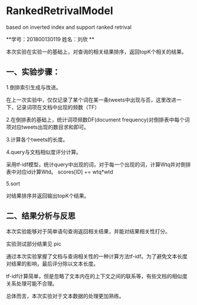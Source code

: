 # RankedRetrivalModel
based on inverted index and support ranked retrival 

**学号：201800130119
姓名：刘欣
**

本次实验在实验一的基础上，对查询的相关结果排序，返回topK个相关的结果。

## 一、实验步骤：
1.倒排索引生成与改进。

在上一次实验中，仅仅记录了某个词在某一条tweets中出现与否，这里改进一下，记录词项在文档中出现的频数（TF）

2.在倒排表的基础上，统计词项频数DF(document frequency)对倒排表中每个词项对应tweets出现的数目求和即可。

3.计算各个tweets的长度。

4.query与文档相似度评分计算。

采用tf-idf模型，统计query中出现的词，对于每一个出现的词，计算Wtq并对倒排表中对应id计算Wtd。
scores[ID] += wtq*wtd

5.sort

对结果排序并返回输出topK个结果。

## 二、结果分析与反思
本次实验能够对于简单语句查询返回相关结果，并能对结果相关性打分。

实验测试部分结果见 pic

通过本次实验掌握了文档与查询相关性的一种计算方法tf-idf。为了避免文本长度对结果的影响，最后评分除以文本长度。

tf-idf计算简单，但是忽略了文本内在的上下文之间的联系等，有些文档的相似度关系处理可能不合理。

总体而言，本次实验对于文本数据的处理更加熟练。
